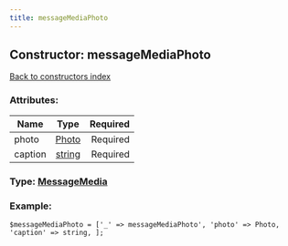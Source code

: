 ```yaml
---
title: messageMediaPhoto
---
```

## Constructor: messageMediaPhoto  
[Back to constructors index](index.md)



### Attributes:

| Name     |    Type       | Required |
|----------|:-------------:|---------:|
|photo|[Photo](../types/Photo.md) | Required|
|caption|[string](../types/string.md) | Required|



### Type: [MessageMedia](../types/MessageMedia.md)


### Example:

```
$messageMediaPhoto = ['_' => messageMediaPhoto', 'photo' => Photo, 'caption' => string, ];
```